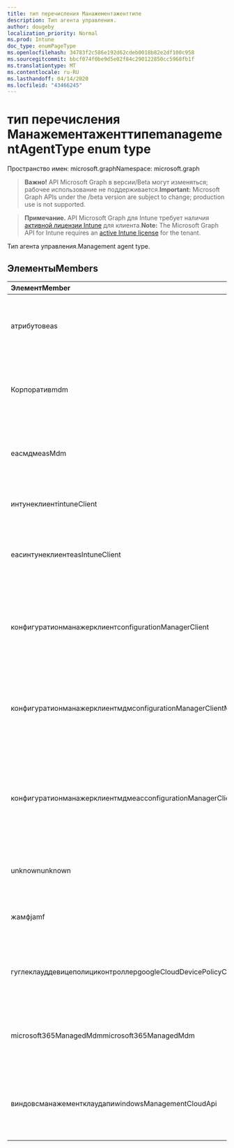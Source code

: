 ```yaml
---
title: тип перечисления Манажементаженттипе
description: Тип агента управления.
author: dougeby
localization_priority: Normal
ms.prod: Intune
doc_type: enumPageType
ms.openlocfilehash: 34783f2c586e192d62cdeb0018b82e2df100c958
ms.sourcegitcommit: bbcf074f0be9d5e02f84c290122850cc5968fb1f
ms.translationtype: MT
ms.contentlocale: ru-RU
ms.lasthandoff: 04/14/2020
ms.locfileid: "43466245"
---
```

# <a name="managementagenttype-enum-type"></a><span data-ttu-id="b387d-103">тип перечисления Манажементаженттипе</span><span class="sxs-lookup"><span data-stu-id="b387d-103">managementAgentType enum type</span></span>

<span data-ttu-id="b387d-104">Пространство имен: microsoft.graph</span><span class="sxs-lookup"><span data-stu-id="b387d-104">Namespace: microsoft.graph</span></span>

> <span data-ttu-id="b387d-105">**Важно!** API Microsoft Graph в версии/Beta могут изменяться; рабочее использование не поддерживается.</span><span class="sxs-lookup"><span data-stu-id="b387d-105">**Important:** Microsoft Graph APIs under the /beta version are subject to change; production use is not supported.</span></span>

> <span data-ttu-id="b387d-106">**Примечание.** API Microsoft Graph для Intune требует наличия [активной лицензии Intune](https://go.microsoft.com/fwlink/?linkid=839381) для клиента.</span><span class="sxs-lookup"><span data-stu-id="b387d-106">**Note:** The Microsoft Graph API for Intune requires an [active Intune license](https://go.microsoft.com/fwlink/?linkid=839381) for the tenant.</span></span>

<span data-ttu-id="b387d-107">Тип агента управления.</span><span class="sxs-lookup"><span data-stu-id="b387d-107">Management agent type.</span></span>

## <a name="members"></a><span data-ttu-id="b387d-108">Элементы</span><span class="sxs-lookup"><span data-stu-id="b387d-108">Members</span></span>
|<span data-ttu-id="b387d-109">Элемент</span><span class="sxs-lookup"><span data-stu-id="b387d-109">Member</span></span>|<span data-ttu-id="b387d-110">Значение</span><span class="sxs-lookup"><span data-stu-id="b387d-110">Value</span></span>|<span data-ttu-id="b387d-111">Описание</span><span class="sxs-lookup"><span data-stu-id="b387d-111">Description</span></span>|
|:---|:---|:---|
|<span data-ttu-id="b387d-112">атрибутов</span><span class="sxs-lookup"><span data-stu-id="b387d-112">eas</span></span>|<span data-ttu-id="b387d-113">1,1</span><span class="sxs-lookup"><span data-stu-id="b387d-113">1</span></span>|<span data-ttu-id="b387d-114">Управление устройством осуществляется с помощью Exchange Server.</span><span class="sxs-lookup"><span data-stu-id="b387d-114">The device is managed by Exchange server.</span></span>|
|<span data-ttu-id="b387d-115">Корпоратив</span><span class="sxs-lookup"><span data-stu-id="b387d-115">mdm</span></span>|<span data-ttu-id="b387d-116">2</span><span class="sxs-lookup"><span data-stu-id="b387d-116">2</span></span>|<span data-ttu-id="b387d-117">Управление устройством осуществляется с помощью Intune MDM.</span><span class="sxs-lookup"><span data-stu-id="b387d-117">The device is managed by Intune MDM.</span></span>|
|<span data-ttu-id="b387d-118">еасмдм</span><span class="sxs-lookup"><span data-stu-id="b387d-118">easMdm</span></span>|<span data-ttu-id="b387d-119">4</span><span class="sxs-lookup"><span data-stu-id="b387d-119">3</span></span>|<span data-ttu-id="b387d-120">Устройство управляется как в Exchange Server, так и в Intune MDM.</span><span class="sxs-lookup"><span data-stu-id="b387d-120">The device is managed by both Exchange server and Intune MDM.</span></span>|
|<span data-ttu-id="b387d-121">интунеклиент</span><span class="sxs-lookup"><span data-stu-id="b387d-121">intuneClient</span></span>|<span data-ttu-id="b387d-122">4 </span><span class="sxs-lookup"><span data-stu-id="b387d-122">4</span></span>|<span data-ttu-id="b387d-123">Управление клиентом Intune.</span><span class="sxs-lookup"><span data-stu-id="b387d-123">Intune client managed.</span></span>|
|<span data-ttu-id="b387d-124">еасинтунеклиент</span><span class="sxs-lookup"><span data-stu-id="b387d-124">easIntuneClient</span></span>|<span data-ttu-id="b387d-125">5 </span><span class="sxs-lookup"><span data-stu-id="b387d-125">5</span></span>|<span data-ttu-id="b387d-126">Устройство — это EAS и двойное управление клиентом Intune.</span><span class="sxs-lookup"><span data-stu-id="b387d-126">The device is EAS and Intune client dual managed.</span></span>|
|<span data-ttu-id="b387d-127">конфигуратионманажерклиент</span><span class="sxs-lookup"><span data-stu-id="b387d-127">configurationManagerClient</span></span>|<span data-ttu-id="b387d-128">8 </span><span class="sxs-lookup"><span data-stu-id="b387d-128">8</span></span>|<span data-ttu-id="b387d-129">Управление устройством осуществляется с помощью Configuration Manager.</span><span class="sxs-lookup"><span data-stu-id="b387d-129">The device is managed by Configuration Manager.</span></span>|
|<span data-ttu-id="b387d-130">конфигуратионманажерклиентмдм</span><span class="sxs-lookup"><span data-stu-id="b387d-130">configurationManagerClientMdm</span></span>|<span data-ttu-id="b387d-131">10 </span><span class="sxs-lookup"><span data-stu-id="b387d-131">10</span></span>|<span data-ttu-id="b387d-132">Управление устройством осуществляется с помощью Configuration Manager и MDM.</span><span class="sxs-lookup"><span data-stu-id="b387d-132">The device is managed by Configuration Manager and MDM.</span></span>|
|<span data-ttu-id="b387d-133">конфигуратионманажерклиентмдмеас</span><span class="sxs-lookup"><span data-stu-id="b387d-133">configurationManagerClientMdmEas</span></span>|<span data-ttu-id="b387d-134">-11:00</span><span class="sxs-lookup"><span data-stu-id="b387d-134">11</span></span>|<span data-ttu-id="b387d-135">Управление устройством осуществляется с помощью Configuration Manager, MDM и EAS.</span><span class="sxs-lookup"><span data-stu-id="b387d-135">The device is managed by Configuration Manager, MDM and Eas.</span></span>|
|<span data-ttu-id="b387d-136">unknown</span><span class="sxs-lookup"><span data-stu-id="b387d-136">unknown</span></span>|<span data-ttu-id="b387d-137">16 </span><span class="sxs-lookup"><span data-stu-id="b387d-137">16</span></span>|<span data-ttu-id="b387d-138">Неизвестный тип агента управления.</span><span class="sxs-lookup"><span data-stu-id="b387d-138">Unknown management agent type.</span></span>|
|<span data-ttu-id="b387d-139">жамф</span><span class="sxs-lookup"><span data-stu-id="b387d-139">jamf</span></span>|<span data-ttu-id="b387d-140">32</span><span class="sxs-lookup"><span data-stu-id="b387d-140">32</span></span>|<span data-ttu-id="b387d-141">Атрибуты устройства извлекаются из Жамф.</span><span class="sxs-lookup"><span data-stu-id="b387d-141">The device attributes are fetched from Jamf.</span></span>|
|<span data-ttu-id="b387d-142">гуглеклауддевицеполициконтроллер</span><span class="sxs-lookup"><span data-stu-id="b387d-142">googleCloudDevicePolicyController</span></span>|<span data-ttu-id="b387d-143">64</span><span class="sxs-lookup"><span data-stu-id="b387d-143">64</span></span>|<span data-ttu-id="b387d-144">Управление устройством осуществляется с помощью Клауддпк Google.</span><span class="sxs-lookup"><span data-stu-id="b387d-144">The device is managed by Google's CloudDPC.</span></span>|
|<span data-ttu-id="b387d-145">microsoft365ManagedMdm</span><span class="sxs-lookup"><span data-stu-id="b387d-145">microsoft365ManagedMdm</span></span>|<span data-ttu-id="b387d-146">258</span><span class="sxs-lookup"><span data-stu-id="b387d-146">258</span></span>|<span data-ttu-id="b387d-147">Это устройство управляется Microsoft 365 с помощью Intune.</span><span class="sxs-lookup"><span data-stu-id="b387d-147">This device is managed by Microsoft 365 through Intune.</span></span>|
|<span data-ttu-id="b387d-148">виндовсманажементклаудапи</span><span class="sxs-lookup"><span data-stu-id="b387d-148">windowsManagementCloudApi</span></span>|<span data-ttu-id="b387d-149">512</span><span class="sxs-lookup"><span data-stu-id="b387d-149">512</span></span>|<span data-ttu-id="b387d-150">Это устройство управляется Cloud API управления Windows.</span><span class="sxs-lookup"><span data-stu-id="b387d-150">This device is managed by Windows Management Cloud API.</span></span>|



